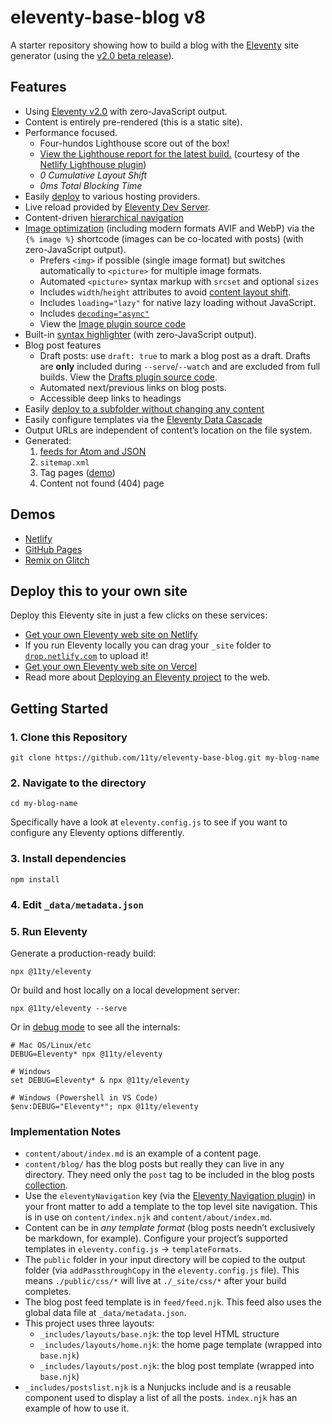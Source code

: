 # eleventy-base-blog v8

A starter repository showing how to build a blog with the [Eleventy](https://www.11ty.dev/) site generator (using the [v2.0 beta release](https://www.11ty.dev/blog/eleventy-v2-beta/)).

## Features

- Using [Eleventy v2.0](https://www.11ty.dev/blog/eleventy-v2-beta/) with zero-JavaScript output.
- Content is entirely pre-rendered (this is a static site).
- Performance focused.
	- Four-hundos Lighthouse score out of the box!
	- [View the Lighthouse report for the latest build.](https://eleventy-base-blog.netlify.app/reports/lighthouse/) (courtesy of the [Netlify Lighthouse plugin](https://github.com/netlify/netlify-plugin-lighthouse))
	- _0 Cumulative Layout Shift_
	- _0ms Total Blocking Time_
- Easily [deploy](#deploy-this-to-your-own-site) to various hosting providers.
- Live reload provided by [Eleventy Dev Server](https://www.11ty.dev/docs/dev-server/).
- Content-driven [hierarchical navigation](https://www.11ty.dev/docs/plugins/navigation/)
- [Image optimization](https://www.11ty.dev/docs/plugins/image/) (including modern formats AVIF and WebP) via the `{% image %}` shortcode (images can be co-located with posts) (with zero-JavaScript output).
	- Prefers `<img>` if possible (single image format) but switches automatically to `<picture>` for multiple image formats.
	- Automated `<picture>` syntax markup with `srcset` and optional `sizes`
	- Includes `width`/`height` attributes to avoid [content layout shift](https://web.dev/cls/).
	- Includes `loading="lazy"` for native lazy loading without JavaScript.
	- Includes [`decoding="async"`](https://developer.mozilla.org/en-US/docs/Web/API/HTMLImageElement/decoding)
	- View the [Image plugin source code](https://github.com/11ty/eleventy-base-blog/blob/main/eleventy.config.images.js)
- Built-in [syntax highlighter](https://www.11ty.dev/docs/plugins/syntaxhighlight/) (with zero-JavaScript output).
- Blog post features
	- Draft posts: use `draft: true` to mark a blog post as a draft. Drafts are **only** included during `--serve`/`--watch` and are excluded from full builds. View the [Drafts plugin source code](https://github.com/11ty/eleventy-base-blog/blob/main/eleventy.config.drafts.js).
	- Automated next/previous links on blog posts.
	- Accessible deep links to headings
- Easily [deploy to a subfolder without changing any content](https://www.11ty.dev/docs/plugins/html-base/)
- Easily configure templates via the [Eleventy Data Cascade](https://www.11ty.dev/docs/data-cascade/)
- Output URLs are independent of content’s location on the file system.
- Generated:
	1. [feeds for Atom and JSON](https://www.11ty.dev/docs/plugins/rss/)
	1. `sitemap.xml`
	1. Tag pages ([demo](https://eleventy-base-blog.netlify.app/tags/))
	1. Content not found (404) page

## Demos

- [Netlify](https://eleventy-base-blog.netlify.com/)
- [GitHub Pages](https://11ty.github.io/eleventy-base-blog/)
- [Remix on Glitch](https://glitch.com/~11ty-eleventy-base-blog)

## Deploy this to your own site

Deploy this Eleventy site in just a few clicks on these services:

- [Get your own Eleventy web site on Netlify](https://app.netlify.com/start/deploy?repository=https://github.com/11ty/eleventy-base-blog)
- If you run Eleventy locally you can drag your `_site` folder to [`drop.netlify.com`](https://drop.netlify.com/) to upload it!
- [Get your own Eleventy web site on Vercel](https://vercel.com/import/project?template=11ty%2Feleventy-base-blog)
- Read more about [Deploying an Eleventy project](https://www.11ty.dev/docs/deployment/) to the web.

## Getting Started

### 1. Clone this Repository

```
git clone https://github.com/11ty/eleventy-base-blog.git my-blog-name
```

### 2. Navigate to the directory

```
cd my-blog-name
```

Specifically have a look at `eleventy.config.js` to see if you want to configure any Eleventy options differently.

### 3. Install dependencies

```
npm install
```

### 4. Edit `_data/metadata.json`

### 5. Run Eleventy

Generate a production-ready build:

```
npx @11ty/eleventy
```

Or build and host locally on a local development server:

```
npx @11ty/eleventy --serve
```

Or in [debug mode](https://www.11ty.dev/docs/debugging/) to see all the internals:

```
# Mac OS/Linux/etc
DEBUG=Eleventy* npx @11ty/eleventy

# Windows
set DEBUG=Eleventy* & npx @11ty/eleventy

# Windows (Powershell in VS Code)
$env:DEBUG="Eleventy*"; npx @11ty/eleventy
```

### Implementation Notes

- `content/about/index.md` is an example of a content page.
- `content/blog/` has the blog posts but really they can live in any directory. They need only the `post` tag to be included in the blog posts [collection](https://www.11ty.dev/docs/collections/).
- Use the `eleventyNavigation` key (via the [Eleventy Navigation plugin](https://www.11ty.dev/docs/plugins/navigation/)) in your front matter to add a template to the top level site navigation. This is in use on `content/index.njk` and `content/about/index.md`.
- Content can be in _any template format_ (blog posts needn’t exclusively be markdown, for example). Configure your project’s supported templates in `eleventy.config.js` -> `templateFormats`.
- The `public` folder in your input directory will be copied to the output folder (via `addPassthroughCopy` in the `eleventy.config.js` file). This means `./public/css/*` will live at `./_site/css/*` after your build completes.
- The blog post feed template is in `feed/feed.njk`. This feed also uses the global data file at `_data/metadata.json`.
- This project uses three layouts:
  - `_includes/layouts/base.njk`: the top level HTML structure
  - `_includes/layouts/home.njk`: the home page template (wrapped into `base.njk`)
  - `_includes/layouts/post.njk`: the blog post template (wrapped into `base.njk`)
- `_includes/postslist.njk` is a Nunjucks include and is a reusable component used to display a list of all the posts. `index.njk` has an example of how to use it.

